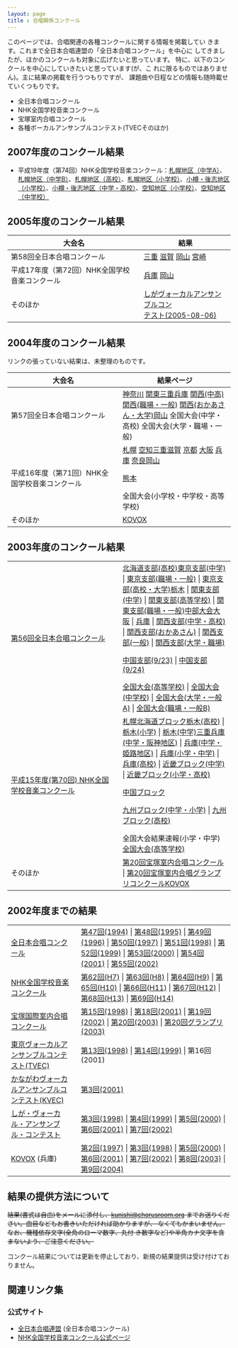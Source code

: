 ```yaml
---
layout: page
title : 合唱関係コンクール
---
```

このページでは、合唱関連の各種コンクールに関する情報を掲載してい
きます。これまで全日本合唱連盟の「全日本合唱コンクール」を中心に
してきましたが、ほかのコンクールも対象に広げたいと思っています。
特に、以下のコンクールを中心にしていきたいと思っています(が、こ
れに限るものではありません)。主に結果の掲載を行うつもりですが、
課題曲や日程などの情報も随時載せていくつもりです。

-   全日本合唱コンクール
-   NHK全国学校音楽コンクール
-   宝塚室内合唱コンクール
-   各種ボーカルアンサンブルコンテスト(TVECそのほか)

## 2007年度のコンクール結果

-   平成19年度（第74回）NHK全国学校音楽コンクール：[札幌地区（中学A）](nhk/nhk-sapporo-junior-20070803/ "第74回NHK全国学校音楽コンクール札幌地区大会（中学校Aの部）")、[札幌地区（中学B）](nhk/nhk-sapporo-junior-20070802/ "第74回NHK全国学校音楽コンクール札幌地区大会（中学校B）")、[札幌地区（高校）](nhk/nhk-sapporo-senior-20070802/ "第74回NHK全国学校音楽コンクール札幌地区大会（高等学校）")、[札幌地区（小学校）](nhk/nhk-sapporo-elementary-20070804/ "第74回NHK全国学校音楽コンクール札幌地区大会（小学校の部）")、[小樽・後志地区（小学校）](nhk/nhk-otaru-shiribeshi-elementary-20070808/ "第74回NHK全国学校音楽コンクール小樽・後志地区大会（小学校の部）")、[小樽・後志地区（中学・高校）](nhk/nhk-otaru-shiribeshi-junior-senior-20070808/ "第74回NHK全国学校音楽コンクール小樽・後志地区大会（中学校の部・高等学校の部）")、[空知地区（小学校）](nhk/nhk-sorachi-elementary-20070822/ "第74回NHK全国学校音楽コンクール空知地区大会（小学校の部）")、[空知地区（中学校）](nhk/nhk-sorachi-junior-20070822/ "第74回NHK全国学校音楽コンクール空知地区大会（中学校の部）")

## 2005年度のコンクール結果

<table>
<thead>
<tr class="header">
<th>大会名</th>
<th>結果</th>
</tr>
</thead>
<tbody>
<tr class="odd">
<td>第58回全日本合唱コンクール</td>
<td><a href="jca/jca-mie-2005/">三重</a> <a href="jca/jca-shiga-2005-0806/">滋賀</a> <a href="jca/jca-okayama-2005-0821/">岡山</a> <a href="jca/jca-miyazaki-2005-0807/">宮崎</a></td>
</tr>
<tr class="even">
<td>平成17年度（第72回）NHK全国学校音楽コンクール</td>
<td><a href="nhk/nhk-hyogo-2005/">兵庫</a> <a href="nhk/nhk-okayama-2005-0804/">岡山</a></td>
</tr>
<tr class="odd">
<td>そのほか</td>
<td><a href="shiga-vec/shiga-vec-2005-0806/">しがヴォーカルアンサンブルコン<br />
テスト(2005-08-06)</a></td>
</tr>
</tbody>
</table>

## 2004年度のコンクール結果

リンクの張っていない結果は、未整理のものです。

<table>
<colgroup>
<col width="50%" />
<col width="50%" />
</colgroup>
<thead>
<tr class="header">
<th>大会名</th>
<th>結果ページ</th>
</tr>
</thead>
<tbody>
<tr class="odd">
<td>第57回全日本合唱コンクール</td>
<td><a href="jca/57th/jca-kanagawa-2004/">神奈川</a> <a href="jca/57th/jca-kanto-2004-0925/">関東</a><a href="jca/57th/jca-mie-2004-0825/">三重</a><a href="jca/57th/jca-hyogo-2004-0828/">兵庫</a> <a href="jca/57th/jca-kansai-2004-0923/">関西(中高)</a> <a href="jca/57th/jca-kansai-2004-1010/">関西(職場・一般)</a> <a href="jca/57th/jca-kansai-2004-1011/">関西(おかあさん・大学)</a><a href="jca/57th/jca-okayama-2004-0808/">岡山</a>
全国大会(中学・高校) 全国大会(大学・職場・一般)</td>
</tr>
<tr class="even">
<td>平成16年度（第71回）NHK全国学校音楽コンクール</td>
<td><a href="nhk/71th/nhk-sapporo-2004-0806/">札幌</a> <a href="nhk/71th/nhk-sorachi-2004-0825/">空知</a><a href="nhk/71th/nhk-mie-2004-0812/">三重</a><a href="nhk/71th/nhk-shiga-2004-0827/">滋賀</a> <a href="nhk/71th/nhk-kyoto-2004-0824_25/">京都</a> <a href="nhk/71th/nhk-osaka-2004-0823_24/">大阪</a> <a href="nhk/71th/nhk-hyogo-2004-0819_20/">兵庫</a> <a href="nhk/71th/nhk-nara-2004-0811_12/">奈良</a><a href="nhk/71th/nhk-okayama-2004-0803/">岡山</a>
<p><a href="nhk/71th/nhk-kumamoto-2004-0729_30/">熊本</a></p>
全国大会(小学校・中学校・高等学校)</td>
</tr>
<tr class="odd">
<td>そのほか</td>
<td><a href="kovox/kovox-2004-0321/">KOVOX</a></td>
</tr>
</tbody>
</table>

## 2003年度のコンクール結果

<table>
<colgroup>
<col width="50%" />
<col width="50%" />
</colgroup>
<tbody>
<tr class="odd">
<td><a href="jca/56th/">第56回全日本合唱コンクール</a></td>
<td><a href="jca/56th/hokkaido-20030923/">北海道支部(高校)</a><a href="jca/56th/jca-tokyo-2003-0914/">東京支部(中学)</a> | <a href="jca/56th/jca-tokyo-2003-1004/">東京支部(職場・一般)</a> | <a href="jca/56th/jca-tokyo-2003-1005/">東京支部(高校・大学)</a><a href="jca/56th/jca-tochigi-2003-0831/">栃木</a> | <a href="jca/56th/jca-kanto-2003-0927/">関東支部(中学)</a> | <a href="jca/56th/jca-kanto-2003-0928/">関東支部(高等学校)</a> | <a href="jca/56th/kanto-20031005/">関東支部(職場・一般)</a><a href="jca/56th/chubu-200309/">中部大会</a><a href="jca/56th/jca-osaka-2003-0907/">大阪</a> | <a href="jca/56th/hyogo-20030826/">兵庫</a> | <a href="jca/56th/kansai-20030923/">関西支部(中学・高校)</a> | <a href="jca/56th/kansai-20031011/">関西支部(おかあさん)</a> | <a href="jca/56th/kansai-20031012/">関西支部(一般)</a> | <a href="jca/56th/kansai-20031013/">関西支部(大学・職場)</a>
<p><a href="jca/56th/chugoku-20030920/">中国支部(9/23)</a> | <a href="jca/56th/chugoku-20030921/">中国支部(9/24)</a></p>
<a href="jca/56th/national-20031101/">全国大会(高等学校)</a> | <a href="jca/56th/national-20031102/">全国大会(中学校)</a> | <a href="jca/56th/national-20031122/">全国大会(大学・一般A)</a> | <a href="jca/56th/national-20031123/">全国大会(職場・一般B)</a></td>
</tr>
<tr class="even">
<td><a href="nhk/70th/">平成15年度(第70回) NHK全国学校音楽コンクール</a></td>
<td><a href="nhk/70th/nhk-sapporo-2003/">札幌</a><a href="nhk/70th/hokkaido-200309/">北海道ブロック</a><a href="nhk/70th/nhk-tochigi-2003-0823/">栃木(高校)</a> | <a href="nhk/70th/nhk-tochigi-2003-0824/">栃木(小学)</a> | <a href="nhk/70th/nhk-tochigi-2003-0825/">栃木(中学)</a><a href="nhk/70th/mie-20030813/">三重</a><a href="nhk/70th/nhk-hyogo-2003-0806/">兵庫(中学・阪神地区)</a> | <a href="nhk/70th/nhk-hyogo-2003-0809/">兵庫(中学・姫路地区)</a> | <a href="nhk/70th/nhk-hyogo-2003-0819/">兵庫(小学・中学)</a> | <a href="nhk/70th/nhk-hyogo-2003-0820/">兵庫(高校)</a> | <a href="nhk/70th/kinki-20030913/">近畿ブロック(中学)</a> | <a href="nhk/70th/kinki-20030914/">近畿ブロック(小学・高校)</a>
<p><a href="nhk/70th/chugoku-200309/">中国ブロック</a></p>
<p><a href="nhk/70th/nhk-kyushu-2003-0828/">九州ブロック(中学・小学)</a> | <a href="nhk/70th/nhk-kyushu-2003-0829/">九州ブロック(高校)</a></p>
全国大会結果速報(小学・中学) <a href="nhk/70th/national-20031013/">全国大会(高等学校)</a></td>
</tr>
<tr class="odd">
<td>そのほか</td>
<td><a href="takarazuka/takarazuka-2003-0726/">第20回宝塚室内合唱コンクール</a> | <a href="takarazuka/takarazuka-2003-0727/">第20回宝塚室内合唱グランプリコンクール</a><a href="kovox/kovox-2003-0323/">KOVOX</a></td>
</tr>
</tbody>
</table>

## 2002年度までの結果

<table>
<tbody>
<tr class="odd">
<td><a href="jca/">全日本合唱コンクール</a></td>
<td><a href="jca/47th/">第47回(1994)</a> | <a href="jca/48th/">第48回(1995)</a> | <a href="jca/49th/">第49回(1996)</a> | <a href="jca/50th/">第50回(1997)</a> | <a href="jca/51st/">第51回(1998)</a> | <a href="jca/52nd/">第52回(1999)</a> | <a href="jca/53rd/">第53回(2000)</a> | <a href="jca/54th/">第54回(2001)</a> | <a href="jca/55th/">第55回(2002)</a></td>
</tr>
<tr class="even">
<td><a href="nhk/">NHK全国学校音楽コンクール</a></td>
<td><a href="nhk/62nd/">第62回(H7)</a> | <a href="nhk/63rd/">第63回(H8)</a> | <a href="nhk/64th/">第64回(H9)</a> | <a href="nhk/65th/">第65回(H10)</a> | <a href="nhk/66th/">第66回(H11)</a> | <a href="nhk/67th/">第67回(H12)</a> | <a href="nhk/68th/">第68回(H13)</a> | <a href="nhk/69th/">第69回(H14)</a></td>
</tr>
<tr class="odd">
<td><a href="takarazuka/">宝塚国際室内合唱コンクール</a></td>
<td><a href="takarazuka/takarazuka-1998/">第15回(1998)</a> | <a href="takarazuka/ticc-2001/">第18回(2001)</a> | <a href="takarazuka/ticc-2002/">第19回(2002)</a> | <a href="takarazuka/takarazuka-2003-0726/">第20回(2003)</a> | <a href="takarazuka/takarazuka-2003-0727/">第20回グランプリ(2003)</a></td>
</tr>
<tr class="even">
<td><a href="tvec/">東京ヴォーカルアンサンブルコンテスト(TVEC)</a></td>
<td><a href="tvec/tvec-1998/">第13回(1998)</a> | <a href="tvec/tvec-1999/">第14回(1999)</a> | 第16回(2001)</td>
</tr>
<tr class="odd">
<td><a href="kvec/">かながわヴォーカルアンサンブルコンテスト(KVEC)</a></td>
<td><a href="kvec/kvec-2001/">第3回(2001)</a></td>
</tr>
<tr class="even">
<td><a href="shiga-vec/">しが・ヴォーカル・アンサンブル・コンテスト</a></td>
<td><a href="shiga-vec/shiga-1998/">第3回(1998)</a> | <a href="shiga-vec/shiga-1999/">第4回(1999)</a> | <a href="shiga-vec/shiga-2000/">第5回(2000)</a> | <a href="shiga-vec/shiga-2001/">第6回(2001)</a> | <a href="shiga-vec/shiga-2002/">第7回(2002)</a></td>
</tr>
<tr class="odd">
<td><a href="kovox/">KOVOX</a> (兵庫)</td>
<td><a href="kovox/kovox-1997/">第2回(1997)</a> | <a href="kovox/kovox-1998/">第3回(1998)</a> | <a href="kovox/kovox-2000/">第5回(2000)</a> | <a href="kovox/kovox-2001/">第6回(2001)</a> | <a href="kovox/kovox-2002/">第7回(2002)</a> | <a href="kovox/kovox-2003-0323/">第8回(2003)</a> | <a href="kovox/kovox-2004-0321/">第9回(2004)</a></td>
</tr>
</tbody>
</table>

## 結果の提供方法について

<s>結果(書式は自由)をメールに添付し、<kunishi@chorusroom.org>
までお送りください。曲目などもお書きいただければ助かりますが、
なくてもかまいません。なお、機種依存文字(全角のローマ数字、丸付
き数字など)や半角カナ文字を含まないよう、ご注意ください。</s>

コンクール結果については更新を停止しており、新規の結果提供は受け付けておりません。

## 関連リンク集

### 公式サイト

-   [全日本合唱連盟](http://www.jcanet.or.jp/) (全日本合唱コンクール)
-   [NHK全国学校音楽コンクール公式ページ](http://www.nhk.or.jp/event/oncon/index.html)
